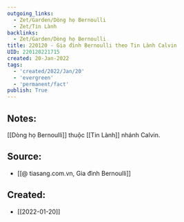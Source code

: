 ```yaml
---
outgoing_links:
  - Zet/Garden/Dòng họ Bernoulli
  - Zet/Tin Lành
backlinks:
  - Zet/Garden/Dòng họ Bernoulli
title: 220120 - Gia đình Bernoulli theo Tin Lành Calvin
UID: 220120221715
created: 20-Jan-2022
tags:
  - 'created/2022/Jan/20'
  - 'evergreen'
  - 'permanent/fact'
publish: True
---
```

## Notes:
[[Dòng họ Bernoulli]] thuộc [[Tin Lành]] nhánh Calvin.

## Source:
- [[@ tiasang.com.vn, Gia đình Bernoulli]]

## Created:
- [[2022-01-20]]

